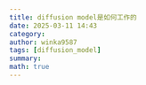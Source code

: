 ```yaml
---
title: diffusion model是如何工作的
date: 2025-03-11 14:43
category: 
author: winka9587
tags: [diffusion_model]
summary: 
math: true
---
```



